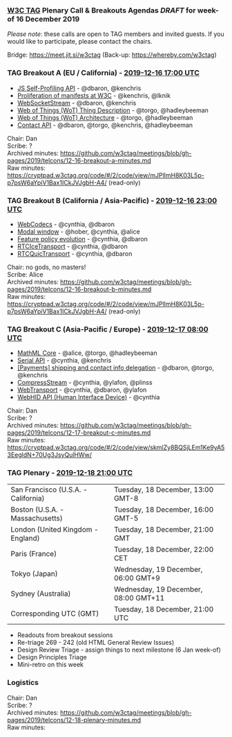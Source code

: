 ### [W3C TAG](https://w3.org/tag) Plenary Call & Breakouts Agendas *DRAFT* for week-of 16 December 2019

*Please note*: these calls are open to TAG members and invited guests. If you would like to participate, please contact the chairs.

Bridge: https://meet.jit.si/w3ctag (Back-up: https://whereby.com/w3ctag)

### TAG Breakout A (EU / California) - [2019-12-16 17:00 UTC](https://www.timeanddate.com/worldclock/converter.html?iso=20191216T170000&p1=224&p2=43&p3=136&p4=195&p5=248&p6=240)

* [JS Self-Profiling API](https://github.com/w3ctag/design-reviews/issues/366) - @dbaron, @kenchris
* [Proliferation of manifests at W3C](https://github.com/w3ctag/design-reviews/issues/423) - @kenchris, @lknik
* [WebSocketStream](https://github.com/w3ctag/design-reviews/issues/394) - @dbaron, @kenchris
* [Web of Things (WoT) Thing Description](https://github.com/w3ctag/design-reviews/issues/357) - @torgo, @hadleybeeman
* [Web of Things (WoT) Architecture](https://github.com/w3ctag/design-reviews/issues/355) - @torgo, @hadleybeeman
* [Contact API](https://github.com/w3ctag/design-reviews/issues/337) - @dbaron, @torgo, @kenchris, @hadleybeeman

Chair: Dan  
Scribe: ?  
Archived minutes: https://github.com/w3ctag/meetings/blob/gh-pages/2019/telcons/12-16-breakout-a-minutes.md  
Raw minutes: https://cryptpad.w3ctag.org/code/#/2/code/view/mJPllmH8K03L5p-p7psW6aYpiV1Bax1ICkJVJgbH-A4/ (read-only)

### TAG Breakout B (California / Asia-Pacific) - [2019-12-16 23:00 UTC](https://www.timeanddate.com/worldclock/converter.html?iso=20191216T230000&p1=224&p2=43&p3=136&p4=195&p5=248&p6=240)

* [WebCodecs](https://github.com/w3ctag/design-reviews/issues/433) - @cynthia, @dbaron
* [Modal window](https://github.com/w3ctag/design-reviews/issues/427) - @hober, @cynthia, @alice
* [Feature policy evolution](https://github.com/w3ctag/design-reviews/issues/341) - @cynthia, @dbaron
* [RTCIceTransport](https://github.com/w3ctag/design-reviews/issues/304) - @cynthia, @dbaron
* [RTCQuicTransport](https://github.com/w3ctag/design-reviews/issues/303) - @cynthia, @dbaron

Chair: no gods, no masters!  
Scribe: Alice  
Archived minutes: https://github.com/w3ctag/meetings/blob/gh-pages/2019/telcons/12-16-breakout-b-minutes.md  
Raw minutes: https://cryptpad.w3ctag.org/code/#/2/code/view/mJPllmH8K03L5p-p7psW6aYpiV1Bax1ICkJVJgbH-A4/ (read-only)

### TAG Breakout C (Asia-Pacific / Europe) - [2019-12-17 08:00 UTC](https://www.timeanddate.com/worldclock/converter.html?iso=20191217T080000&p1=224&p2=43&p3=136&p4=195&p5=248&p6=240)

* [MathML Core](https://github.com/w3ctag/design-reviews/issues/438) - @alice, @torgo, @hadleybeeman
* [Serial API](https://github.com/w3ctag/design-reviews/issues/431) - @cynthia, @kenchris
* [[Payments] shipping and contact info delegation](https://github.com/w3ctag/design-reviews/issues/425) - @dbaron, @torgo, @kenchris
* [CompressStream](https://github.com/w3ctag/design-reviews/issues/410) - @cynthia, @ylafon, @plinss
* [WebTransport](https://github.com/w3ctag/design-reviews/issues/389) - @cynthia, @dbaron, @ylafon
* [WebHID API (Human Interface Device)](https://github.com/w3ctag/design-reviews/issues/370) - @cynthia

Chair: Dan  
Scribe: ?  
Archived minutes: https://github.com/w3ctag/meetings/blob/gh-pages/2019/telcons/12-17-breakout-c-minutes.md  
Raw minutes: https://cryptpad.w3ctag.org/code/#/2/code/view/skmlZy8BQSjLEm1Ke9yA53EegldN+70Ug3JsyQulHWw/

### TAG Plenary - [2019-12-18 21:00 UTC](https://www.timeanddate.com/worldclock/converter.html?iso=20191218T210000&p1=224&p2=43&p3=136&p4=195&p5=248&p6=240)

<table>
<tr><td> San Francisco (U.S.A. - California) <td> Tuesday, 18 December, 13:00 GMT-8</td></tr>
<tr><td> Boston (U.S.A. - Massachusetts) <td> Tuesday, 18 December, 16:00 GMT-5</td></tr>
<tr><td> London (United Kingdom - England) <td> Tuesday, 18 December, 21:00 GMT</td></tr>
<tr><td> Paris (France) <td> Tuesday, 18 December, 22:00 CET</td></tr>
<tr><td> Tokyo (Japan) <td> Wednesday, 19 December, 06:00 GMT+9</td></tr>
<tr><td> Sydney (Australia) <td> Wednesday, 19 December, 08:00 GMT+11</td></tr>
<tr><td> Corresponding UTC (GMT) <td> Tuesday, 18 December, 21:00 UTC</td></tr>
</table>

* Readouts from breakout sessions
* Re-triage 269 - 242 (old HTML General Review Issues) 
* Design Review Triage - assign things to next milestone (6 Jan week-of)
* Design Principles Triage
* Mini-retro on this week

### Logistics

Chair: Dan  
Scribe: ?  
Archived minutes: https://github.com/w3ctag/meetings/blob/gh-pages/2019/telcons/12-18-plenary-minutes.md  
Raw minutes: 

